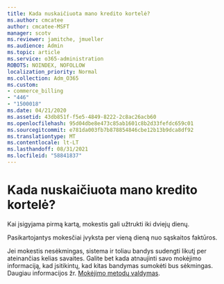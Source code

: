 ```yaml
---
title: Kada nuskaičiuota mano kredito kortelė?
ms.author: cmcatee
author: cmcatee-MSFT
manager: scotv
ms.reviewer: jamitche, jmueller
ms.audience: Admin
ms.topic: article
ms.service: o365-administration
ROBOTS: NOINDEX, NOFOLLOW
localization_priority: Normal
ms.collection: Adm_O365
ms.custom:
- commerce_billing
- "446"
- "1500018"
ms.date: 04/21/2020
ms.assetid: 43db851f-f5e5-4849-8222-2c8ac26acb60
ms.openlocfilehash: 95d04dbe8e473c85ab1601c8b2d33fefdc659c01
ms.sourcegitcommit: e781da003fb7b878854846cbe12b13b9dca8df92
ms.translationtype: MT
ms.contentlocale: lt-LT
ms.lasthandoff: 08/31/2021
ms.locfileid: "58841837"
---
```

# <a name="when-is-my-credit-card-charged"></a>Kada nuskaičiuota mano kredito kortelė?

Kai įsigyjama pirmą kartą, mokestis gali užtrukti iki dviejų dienų.
  
Pasikartojantys mokesčiai įvyksta per vieną dieną nuo sąskaitos faktūros.
  
Jei mokestis nesėkmingas, sistema ir toliau bandys sudengti likutį per ateinančias kelias savaites. Galite bet kada atnaujinti savo mokėjimo informaciją, kad įsitikintų, kad kitas bandymas sumokėti bus sėkmingas. Daugiau informacijos žr. [Mokėjimo metodų valdymas](https://docs.microsoft.com/microsoft-365/commerce/billing-and-payments/manage-payment-methods).